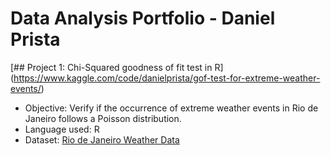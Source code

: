 # Data Analysis Portfolio - Daniel Prista

[## Project 1: Chi-Squared goodness of fit test in R] (https://www.kaggle.com/code/danielprista/gof-test-for-extreme-weather-events/)
- Objective: Verify if the occurrence of extreme weather events in Rio de Janeiro follows a Poisson distribution.
- Language used: R
- Dataset: [Rio de Janeiro Weather Data](https://www.kaggle.com/datasets/danielprista/rjweather)
